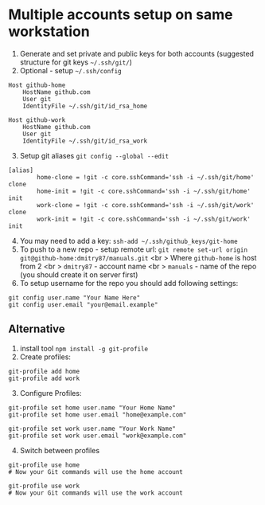 # Multiple accounts setup on same workstation
1. Generate and set private and public keys for both accounts (suggested structure for git keys `~/.ssh/git/`)
2. Optional - setup `~/.ssh/config`
```shell
Host github-home
    HostName github.com
    User git
    IdentityFile ~/.ssh/git/id_rsa_home

Host github-work
    HostName github.com
    User git
    IdentityFile ~/.ssh/git/id_rsa_work
```
3. Setup git aliases `git config --global --edit`
```shell
[alias]
        home-clone = !git -c core.sshCommand='ssh -i ~/.ssh/git/home' clone
        home-init = !git -c core.sshCommand='ssh -i ~/.ssh/git/home' init
        work-clone = !git -c core.sshCommand='ssh -i ~/.ssh/git/work' clone
        work-init = !git -c core.sshCommand='ssh -i ~/.ssh/git/work' init
```
4. You may need to add a key: `ssh-add ~/.ssh/github_keys/git-home`
5. To push to a new repo - setup remote url: `git remote set-url origin git@github-home:dmitry87/manuals.git` <br \>
Where `github-home` is host from 2  <br \>
`dmitry87` - account name  <br \>
`manuals` - name of the repo (you should create it on server first)
6. To setup username for the repo you should add following settings:
```shell
git config user.name "Your Name Here"
git config user.email "your@email.example"
```

## Alternative 
1. install tool
`npm install -g git-profile`
2. Create profiles:
```shell
git-profile add home
git-profile add work
```
3. Configure Profiles:
```shell
git-profile set home user.name "Your Home Name"
git-profile set home user.email "home@example.com"

git-profile set work user.name "Your Work Name"
git-profile set work user.email "work@example.com"
```
4. Switch between profiles
```shell
git-profile use home
# Now your Git commands will use the home account

git-profile use work
# Now your Git commands will use the work account

```